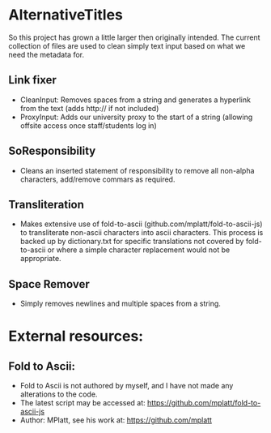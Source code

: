 # AlternativeTitles 
So this project has grown a little larger then originally intended. The current collection of files are used to clean simply text input based on what we need the metadata for.

## Link fixer
* CleanInput: Removes spaces from a string and generates a hyperlink from the text (adds http:// if not included)
* ProxyInput: Adds our university proxy to the start of a string (allowing offsite access once staff/students log in)

## SoResponsibility
* Cleans an inserted statement of responsibility to remove all non-alpha characters, add/remove commars as required.

## Transliteration
* Makes extensive use of fold-to-ascii (github.com/mplatt/fold-to-ascii-js) to transliterate non-ascii characters into ascii characters.
This process is backed up by dictionary.txt for specific translations not covered by fold-to-ascii or where a simple character replacement would not be appropriate.

## Space Remover
* Simply removes newlines and multiple spaces from a string.


# External resources:

## Fold to Ascii:
* Fold to Ascii is not authored by myself, and I have not made any alterations to the code. 
* The latest script may be accessed at: https://github.com/mplatt/fold-to-ascii-js
* Author: MPlatt, see his work at: https://github.com/mplatt
